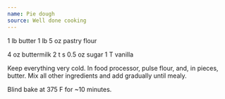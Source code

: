 ```yaml
---
name: Pie dough
source: Well done cooking
---
```


1 lb butter
1 lb 5 oz pastry flour

4 oz buttermilk
2 t s
0.5 oz sugar
1 T vanilla

Keep everything very cold.  In food processor, pulse flour, and, in pieces, butter. Mix all other ingredients and add gradually until mealy.

Blind bake at 375 F for ~10 minutes.

